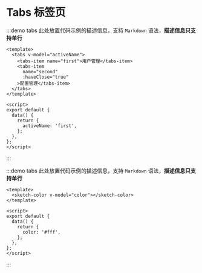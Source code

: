 # Tabs 标签页

:::demo tabs 此处放置代码示例的描述信息，支持 `Markdown` 语法，**描述信息只支持单行**
```vue
<template>
  <tabs v-model="activeName">
    <tabs-item name="first">用户管理</tabs-item>
    <tabs-item
      name="second"
      :haveClose="true"
    >配置管理</tabs-item>
  </tabs>
</template>

<script>
export default {
  data() {
    return {
      activeName: 'first',
    };
  },
};
</script>
```
:::

:::demo tabs 此处放置代码示例的描述信息，支持 `Markdown` 语法，**描述信息只支持单行**
```vue
<template>
  <sketch-color v-model="color"></sketch-color>
</template>

<script>
export default {
  data() {
    return {
      color: '#fff',
    };
  },
};
</script>
```
:::